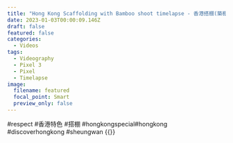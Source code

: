 ```yaml
---
title: "Hong Kong Scaffolding with Bamboo shoot timelapse - 香港搭棚(築棚) "
date: 2023-01-03T00:00:09.146Z
draft: false
featured: false
categories:
  - Videos
tags:
  - Videography
  - Pixel 3
  - Pixel
  - Timelapse
image:
  filename: featured
  focal_point: Smart
  preview_only: false
---
```


#respect #香港特色 #搭棚 #hongkongspecial#hongkong #discoverhongkong #sheungwan
{{<youtube id="ykd1Gq86iUM" title="#timelapse  Scaffolding with Bamboo shoot">}}
